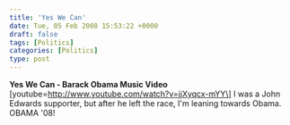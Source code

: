 ```yaml
---
title: 'Yes We Can'
date: Tue, 05 Feb 2008 15:53:22 +0000
draft: false
tags: [Politics]
categories: [Politics]
type: post
---
```


**Yes We Can - Barack Obama Music Video** \[youtube=http://www.youtube.com/watch?v=jjXyqcx-mYY\] I was a John Edwards supporter, but after he left the race, I'm leaning towards Obama. OBAMA '08!